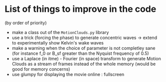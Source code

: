 List of things to improve in the code
=====================================

(by order of priority)

* make a class out of the `MotionClouds.py` library
* use a trick (forcing the phase) to generate concentric waves -> extend to experimentally show Kelvin's wake waves
* make a warning when the choice of parameter is not completley sane (for instance f_0 or B_sf greater than the Nyquist frequency of 0.5)
* use a Laplace (in itme) - Fourier (in space) transform to generate Motion Clouds as a stream of frames instead of the whole memory (would be good for memory concerns)
* use glumpy for displaying the movie online : fullscreen